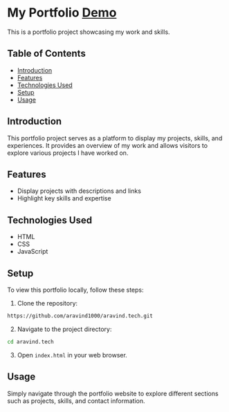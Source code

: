 # My Portfolio <a href="https://aravind-tech.vercel.app/" target="_blank">Demo</a>

This is a portfolio project showcasing my work and skills.

## Table of Contents

- [Introduction](#introduction)
- [Features](#features)
- [Technologies Used](#technologies-used)
- [Setup](#setup)
- [Usage](#usage)

## Introduction

This portfolio project serves as a platform to display my projects, skills, and experiences. It provides an overview of my work and allows visitors to explore various projects I have worked on.

## Features

- Display projects with descriptions and links
- Highlight key skills and expertise

## Technologies Used

- HTML
- CSS
- JavaScript

## Setup

To view this portfolio locally, follow these steps:

1. Clone the repository:

```bash
https://github.com/aravind1000/aravind.tech.git
```

2. Navigate to the project directory:

```bash
cd aravind.tech
```

3. Open `index.html` in your web browser.

## Usage

Simply navigate through the portfolio website to explore different sections such as projects, skills, and contact information.
